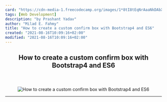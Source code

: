 ```yaml
---
card: "https://cdn-media-1.freecodecamp.org/images/1*8tI8tEqNrAaaNkDAbXEQsw.jpeg"
tags: [Web Development]
description: "by Prashant Yadav"
author: "Milad E. Fahmy"
title: "How to create a custom confirm box with Bootstrap4 and ES6"
created: "2021-08-16T10:09:16+02:00"
modified: "2021-08-16T10:09:16+02:00"
---
```

<div class="site-wrapper">
<main id="site-main" class="site-main outer">
<div class="inner">
<article class="post-full post tag-web-development tag-javascript tag-front-end-development tag-tech tag-programming ">
<header class="post-full-header">
<h1 class="post-full-title">How to create a custom confirm box with Bootstrap4 and ES6</h1>
</header>
<figure class="post-full-image">
<picture>
<source media="(max-width: 700px)" sizes="1px" srcset="data:image/gif;base64,R0lGODlhAQABAIAAAAAAAP///yH5BAEAAAAALAAAAAABAAEAAAIBRAA7 1w">
<source media="(min-width: 701px)" sizes="(max-width: 800px) 400px,
(max-width: 1170px) 700px,
1400px" srcset="https://cdn-media-1.freecodecamp.org/images/1*8tI8tEqNrAaaNkDAbXEQsw.jpeg 300w,
https://cdn-media-1.freecodecamp.org/images/1*8tI8tEqNrAaaNkDAbXEQsw.jpeg 600w,
https://cdn-media-1.freecodecamp.org/images/1*8tI8tEqNrAaaNkDAbXEQsw.jpeg 1000w,
https://cdn-media-1.freecodecamp.org/images/1*8tI8tEqNrAaaNkDAbXEQsw.jpeg 2000w">
<img onerror="this.style.display='none'" src="https://cdn-media-1.freecodecamp.org/images/1*8tI8tEqNrAaaNkDAbXEQsw.jpeg" alt="How to create a custom confirm box with Bootstrap4 and ES6">
</picture>
</figure>
<section class="post-full-content">
<div class="post-content medium-migrated-article">
</div>
<hr>
</section>
</article>
</div>
</main>
</div>
<!-- Google Tag Manager (noscript) -->
<!-- End Google Tag Manager (noscript) -->
